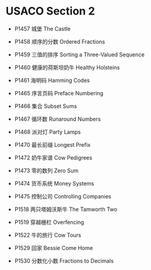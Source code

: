 # USACO Section 2

* P1457 城堡 The Castle
* P1458 顺序的分数 Ordered Fractions
* P1459 三值的排序 Sorting a Three-Valued Sequence
* P1460 健康的荷斯坦奶牛 Healthy Holsteins
* P1461 海明码 Hamming Codes

* P1465 序言页码 Preface Numbering
* P1466 集合 Subset Sums
* P1467 循环数 Runaround Numbers
* P1468 派对灯 Party Lamps

* P1470 最长前缀 Longest Prefix
* P1472 奶牛家谱 Cow Pedigrees
* P1473 零的数列 Zero Sum
* P1474 货币系统 Money Systems
* P1475 控制公司 Controlling Companies

* P1518 两只塔姆沃斯牛 The Tamworth Two
* P1519 穿越栅栏 Overfencing
* P1522 牛的旅行 Cow Tours
* P1529 回家 Bessie Come Home
* P1530 分数化小数 Fractions to Decimals
